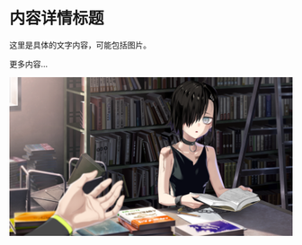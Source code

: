 # 内容详情标题

这里是具体的文字内容，可能包括图片。

更多内容...

![内容图片](https://raw.githubusercontent.com/YDDLJW/YDDLJW.github.io/main/static/background_1.png
)